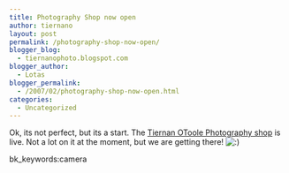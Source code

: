 ```yaml
---
title: Photography Shop now open
author: tiernano
layout: post
permalink: /photography-shop-now-open/
blogger_blog:
  - tiernanophoto.blogspot.com
blogger_author:
  - Lotas
blogger_permalink:
  - /2007/02/photography-shop-now-open.html
categories:
  - Uncategorized
---
```

Ok, its not perfect, but its a start. The [Tiernan OToole Photography shop][1] is live. Not a lot on it at the moment, but we are getting there! <img src="http://www.geekphotographer.com/wp-includes/images/smilies/icon_smile.gif" alt=":)" class="wp-smiley" />

bk_keywords:camera

 [1]: http://tiernanotoolephotography.zlio.com/